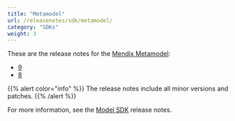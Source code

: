 ```yaml
---
title: "Metamodel"
url: /releasenotes/sdk/metamodel/
category: "SDKs"
weight: 3
---
```


These are the release notes for the [Mendix Metamodel](/apidocs-mxsdk/mxsdk/understanding-the-metamodel/):

* [9](/releasenotes/sdk/metamodel-9/)
* [8](/releasenotes/sdk/metamodel-8/)

{{% alert color="info" %}}
The release notes include all minor versions and patches.
{{% /alert %}}

For more information, see the [Model SDK](/releasenotes/sdk/model-sdk/) release notes.
